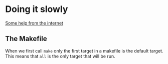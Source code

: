 # Doing it slowly
[Some help from the internet](https://medium.com/@andrewvetovitz/grpc-c-introduction-45a66ca9461f)

## The Makefile

When we first call `make` only the first target in a makefile is the default target. This means that `all` is the only target that will be run.